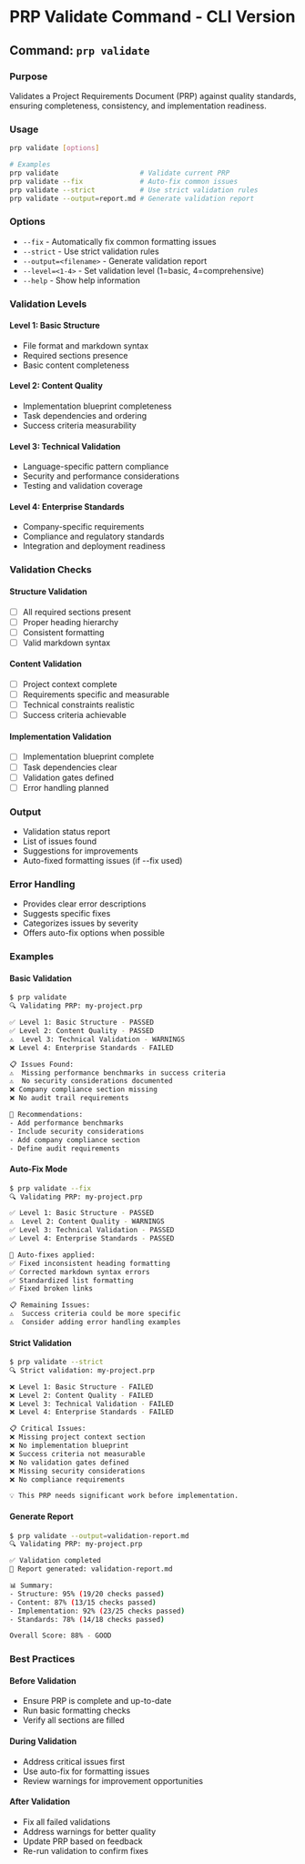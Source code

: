 # PRP Validate Command - CLI Version

## Command: `prp validate`

### Purpose
Validates a Project Requirements Document (PRP) against quality standards, ensuring completeness, consistency, and implementation readiness.

### Usage
```bash
prp validate [options]

# Examples
prp validate                    # Validate current PRP
prp validate --fix              # Auto-fix common issues
prp validate --strict           # Use strict validation rules
prp validate --output=report.md # Generate validation report
```

### Options
- `--fix` - Automatically fix common formatting issues
- `--strict` - Use strict validation rules
- `--output=<filename>` - Generate validation report
- `--level=<1-4>` - Set validation level (1=basic, 4=comprehensive)
- `--help` - Show help information

### Validation Levels

#### Level 1: Basic Structure
- File format and markdown syntax
- Required sections presence
- Basic content completeness

#### Level 2: Content Quality
- Implementation blueprint completeness
- Task dependencies and ordering
- Success criteria measurability

#### Level 3: Technical Validation
- Language-specific pattern compliance
- Security and performance considerations
- Testing and validation coverage

#### Level 4: Enterprise Standards
- Company-specific requirements
- Compliance and regulatory standards
- Integration and deployment readiness

### Validation Checks

#### Structure Validation
- [ ] All required sections present
- [ ] Proper heading hierarchy
- [ ] Consistent formatting
- [ ] Valid markdown syntax

#### Content Validation
- [ ] Project context complete
- [ ] Requirements specific and measurable
- [ ] Technical constraints realistic
- [ ] Success criteria achievable

#### Implementation Validation
- [ ] Implementation blueprint complete
- [ ] Task dependencies clear
- [ ] Validation gates defined
- [ ] Error handling planned

### Output
- Validation status report
- List of issues found
- Suggestions for improvements
- Auto-fixed formatting issues (if --fix used)

### Error Handling
- Provides clear error descriptions
- Suggests specific fixes
- Categorizes issues by severity
- Offers auto-fix options when possible

### Examples

#### Basic Validation
```bash
$ prp validate
🔍 Validating PRP: my-project.prp

✅ Level 1: Basic Structure - PASSED
✅ Level 2: Content Quality - PASSED
⚠️  Level 3: Technical Validation - WARNINGS
❌ Level 4: Enterprise Standards - FAILED

📋 Issues Found:
⚠️  Missing performance benchmarks in success criteria
⚠️  No security considerations documented
❌ Company compliance section missing
❌ No audit trail requirements

🎯 Recommendations:
- Add performance benchmarks
- Include security considerations
- Add company compliance section
- Define audit requirements
```

#### Auto-Fix Mode
```bash
$ prp validate --fix
🔍 Validating PRP: my-project.prp

✅ Level 1: Basic Structure - PASSED
⚠️  Level 2: Content Quality - WARNINGS
✅ Level 3: Technical Validation - PASSED
✅ Level 4: Enterprise Standards - PASSED

🔧 Auto-fixes applied:
✅ Fixed inconsistent heading formatting
✅ Corrected markdown syntax errors
✅ Standardized list formatting
✅ Fixed broken links

📋 Remaining Issues:
⚠️  Success criteria could be more specific
⚠️  Consider adding error handling examples
```

#### Strict Validation
```bash
$ prp validate --strict
🔍 Strict validation: my-project.prp

❌ Level 1: Basic Structure - FAILED
❌ Level 2: Content Quality - FAILED
❌ Level 3: Technical Validation - FAILED
❌ Level 4: Enterprise Standards - FAILED

📋 Critical Issues:
❌ Missing project context section
❌ No implementation blueprint
❌ Success criteria not measurable
❌ No validation gates defined
❌ Missing security considerations
❌ No compliance requirements

💡 This PRP needs significant work before implementation.
```

#### Generate Report
```bash
$ prp validate --output=validation-report.md
🔍 Validating PRP: my-project.prp

✅ Validation completed
📄 Report generated: validation-report.md

📊 Summary:
- Structure: 95% (19/20 checks passed)
- Content: 87% (13/15 checks passed)
- Implementation: 92% (23/25 checks passed)
- Standards: 78% (14/18 checks passed)

Overall Score: 88% - GOOD
```

### Best Practices

#### Before Validation
- Ensure PRP is complete and up-to-date
- Run basic formatting checks
- Verify all sections are filled

#### During Validation
- Address critical issues first
- Use auto-fix for formatting issues
- Review warnings for improvement opportunities

#### After Validation
- Fix all failed validations
- Address warnings for better quality
- Update PRP based on feedback
- Re-run validation to confirm fixes